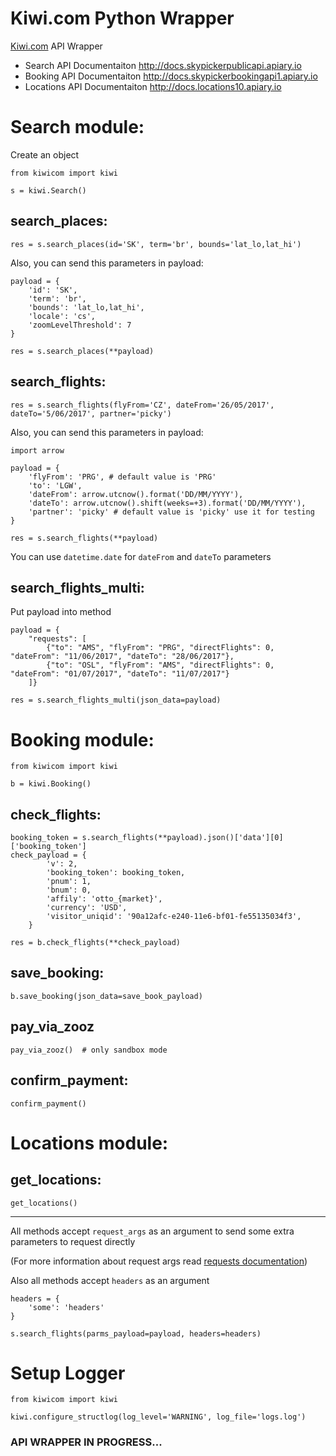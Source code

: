 # Kiwi.com Python Wrapper
[Kiwi.com](https://www.kiwi.com) API Wrapper

- Search API Documentaiton http://docs.skypickerpublicapi.apiary.io
- Booking API Documentaiton http://docs.skypickerbookingapi1.apiary.io
- Locations API Documentaiton http://docs.locations10.apiary.io

# Search module:

Create an object

    from kiwicom import kiwi

    s = kiwi.Search()

## search_places:

    res = s.search_places(id='SK', term='br', bounds='lat_lo,lat_hi')
Also, you can send this parameters in payload:

    payload = {
        'id': 'SK',
        'term': 'br',
        'bounds': 'lat_lo,lat_hi',
        'locale': 'cs',
        'zoomLevelThreshold': 7
    }

    res = s.search_places(**payload)

## search_flights:

    res = s.search_flights(flyFrom='CZ', dateFrom='26/05/2017', dateTo='5/06/2017', partner='picky')
Also, you can send this parameters in payload:

    import arrow

    payload = {
        'flyFrom': 'PRG', # default value is 'PRG'
        'to': 'LGW',
        'dateFrom': arrow.utcnow().format('DD/MM/YYYY'),
        'dateTo': arrow.utcnow().shift(weeks=+3).format('DD/MM/YYYY'),
        'partner': 'picky' # default value is 'picky' use it for testing
    }

    res = s.search_flights(**payload)

You can use `datetime.date` for `dateFrom` and `dateTo` parameters

## search_flights_multi:
Put payload into method

    payload = {
        "requests": [
            {"to": "AMS", "flyFrom": "PRG", "directFlights": 0, "dateFrom": "11/06/2017", "dateTo": "28/06/2017"},
            {"to": "OSL", "flyFrom": "AMS", "directFlights": 0, "dateFrom": "01/07/2017", "dateTo": "11/07/2017"}
        ]}

    res = s.search_flights_multi(json_data=payload)

# Booking module:
    from kiwicom import kiwi

    b = kiwi.Booking()

## check_flights:
    booking_token = s.search_flights(**payload).json()['data'][0]['booking_token']
    check_payload = {
            'v': 2,
            'booking_token': booking_token,
            'pnum': 1,
            'bnum': 0,
            'affily': 'otto_{market}',
            'currency': 'USD',
            'visitor_uniqid': '90a12afc-e240-11e6-bf01-fe55135034f3',
        }

    res = b.check_flights(**check_payload)

## save_booking:
    b.save_booking(json_data=save_book_payload)

## pay_via_zooz
    pay_via_zooz()  # only sandbox mode

## confirm_payment:
    confirm_payment()

# Locations module:

## get_locations:
    get_locations()

---
All methods accept `request_args` as an argument to send some extra parameters to request directly

(For more information about request args read [requests documentation](http://docs.python-requests.org/en/master))

Also all methods accept `headers` as an argument

    headers = {
        'some': 'headers'
    }

    s.search_flights(parms_payload=payload, headers=headers)


# Setup Logger
    from kiwicom import kiwi

    kiwi.configure_structlog(log_level='WARNING', log_file='logs.log')

### API WRAPPER IN PROGRESS...
